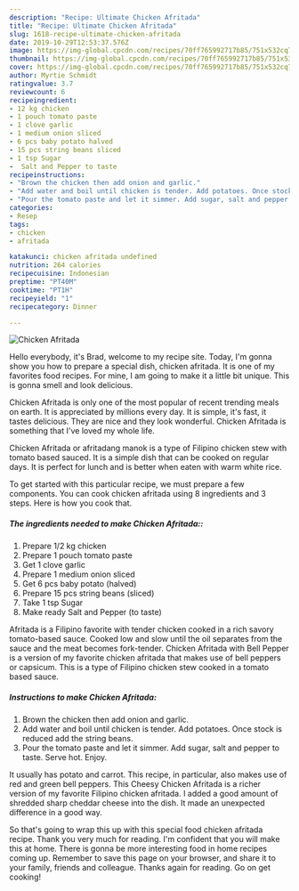 ```yaml
---
description: "Recipe: Ultimate Chicken Afritada"
title: "Recipe: Ultimate Chicken Afritada"
slug: 1618-recipe-ultimate-chicken-afritada
date: 2019-10-29T12:53:37.576Z
image: https://img-global.cpcdn.com/recipes/70ff765992717b85/751x532cq70/chicken-afritada-recipe-main-photo.jpg
thumbnail: https://img-global.cpcdn.com/recipes/70ff765992717b85/751x532cq70/chicken-afritada-recipe-main-photo.jpg
cover: https://img-global.cpcdn.com/recipes/70ff765992717b85/751x532cq70/chicken-afritada-recipe-main-photo.jpg
author: Myrtie Schmidt
ratingvalue: 3.7
reviewcount: 6
recipeingredient:
- 12 kg chicken
- 1 pouch tomato paste
- 1 clove garlic
- 1 medium onion sliced
- 6 pcs baby potato halved
- 15 pcs string beans sliced
- 1 tsp Sugar
-  Salt and Pepper to taste
recipeinstructions:
- "Brown the chicken then add onion and garlic."
- "Add water and boil until chicken is tender. Add potatoes. Once stock is reduced add the string beans."
- "Pour the tomato paste and let it simmer. Add sugar, salt and pepper to taste. Serve hot. Enjoy."
categories:
- Resep
tags:
- chicken
- afritada

katakunci: chicken afritada undefined
nutrition: 264 calories
recipecuisine: Indonesian
preptime: "PT40M"
cooktime: "PT1H"
recipeyield: "1"
recipecategory: Dinner

---
```



![Chicken Afritada](https://img-global.cpcdn.com/recipes/70ff765992717b85/751x532cq70/chicken-afritada-recipe-main-photo.jpg)

Hello everybody, it's Brad, welcome to my recipe site. Today, I'm gonna show you how to prepare a special dish, chicken afritada. It is one of my favorites food recipes. For mine, I am going to make it a little bit unique. This is gonna smell and look delicious.

Chicken Afritada is only one of the most popular of recent trending meals on earth. It is appreciated by millions every day. It is simple, it's fast, it tastes delicious. They are nice and they look wonderful. Chicken Afritada is something that I've loved my whole life.

Chicken Afritada or afritadang manok is a type of Filipino chicken stew with tomato based sauced. It is a simple dish that can be cooked on regular days. It is perfect for lunch and is better when eaten with warm white rice.


To get started with this particular recipe, we must prepare a few components. You can cook chicken afritada using 8 ingredients and 3 steps. Here is how you cook that.

##### The ingredients needed to make Chicken Afritada::

1. Prepare 1/2 kg chicken
1. Prepare 1 pouch tomato paste
1. Get 1 clove garlic
1. Prepare 1 medium onion sliced
1. Get 6 pcs baby potato (halved)
1. Prepare 15 pcs string beans (sliced)
1. Take 1 tsp Sugar
1. Make ready  Salt and Pepper (to taste)


Afritada is a Filipino favorite with tender chicken cooked in a rich savory tomato-based sauce. Cooked low and slow until the oil separates from the sauce and the meat becomes fork-tender. Chicken Afritada with Bell Pepper is a version of my favorite chicken afritada that makes use of bell peppers or capsicum. This is a type of Filipino chicken stew cooked in a tomato based sauce. 

##### Instructions to make Chicken Afritada:

1. Brown the chicken then add onion and garlic.
1. Add water and boil until chicken is tender. Add potatoes. Once stock is reduced add the string beans.
1. Pour the tomato paste and let it simmer. Add sugar, salt and pepper to taste. Serve hot. Enjoy.


It usually has potato and carrot. This recipe, in particular, also makes use of red and green bell peppers. This Cheesy Chicken Afritada is a richer version of my favorite Filipino chicken afritada. I added a good amount of shredded sharp cheddar cheese into the dish. It made an unexpected difference in a good way. 

So that's going to wrap this up with this special food chicken afritada recipe. Thank you very much for reading. I'm confident that you will make this at home. There is gonna be more interesting food in home recipes coming up. Remember to save this page on your browser, and share it to your family, friends and colleague. Thanks again for reading. Go on get cooking!
